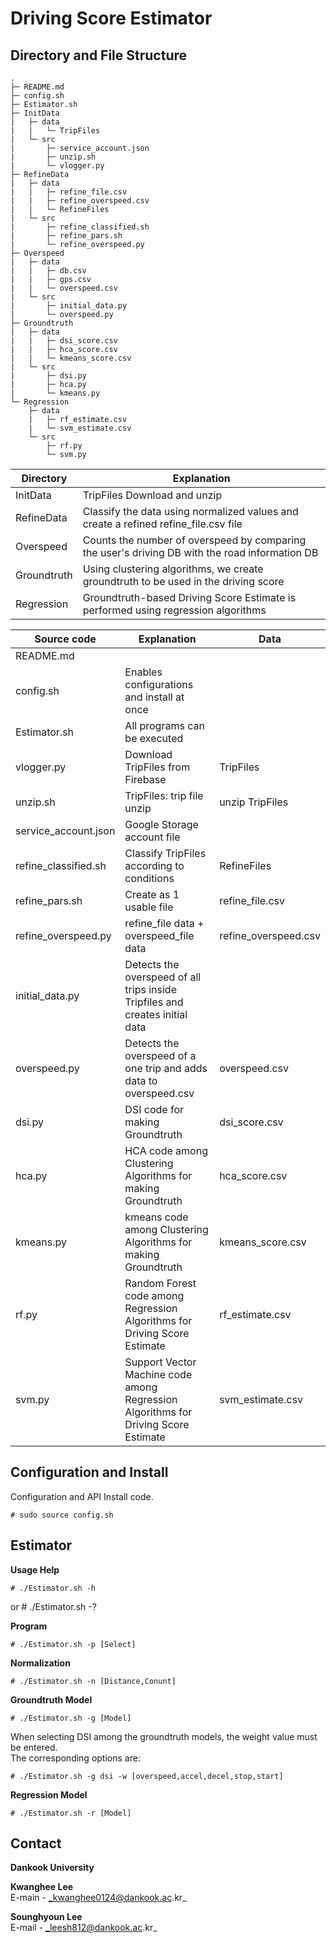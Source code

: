 # Driving Score Estimator

## Directory and File Structure

```
.
├─ README.md
├─ config.sh
├─ Estimator.sh
├─ InitData
|   ├─ data
|   |   └─ TripFiles
|   └─ src
|       ├─ service_account.json
|       ├─ unzip.sh
|       └─ vlogger.py
├─ RefineData
|   ├─ data
|   |   ├─ refine_file.csv
|   |   ├─ refine_overspeed.csv
|   |   └─ RefineFiles
|   └─ src
|       ├─ refine_classified.sh
|       ├─ refine_pars.sh
|       └─ refine_overspeed.py
├─ Overspeed
|   ├─ data
|   |   ├─ db.csv
|   |   ├─ gps.csv
|   |   └─ overspeed.csv
|   └─ src
|       ├─ initial_data.py
|       └─ overspeed.py
├─ Groundtruth
|   ├─ data
|   |   ├─ dsi_score.csv
|   |   ├─ hca_score.csv
|   |   └─ kmeans_score.csv
|   └─ src
|       ├─ dsi.py
|       ├─ hca.py
|       └─ kmeans.py
└─ Regression
    ├─ data
    |   ├─ rf_estimate.csv
    |	└─ svm_estimate.csv
    └─ src
        ├─ rf.py
        └─ svm.py
```

|Directory|Explanation|
|---------|-----------|
|InitData| TripFiles Download and unzip |
|RefineData| Classify the data using normalized values and create a refined refine_file.csv file |
|Overspeed| Counts the number of overspeed by comparing the user's driving DB with the road information DB |
|Groundtruth| Using clustering algorithms, we create groundtruth to be used in the driving score |
|Regression| Groundtruth-based Driving Score Estimate is performed using regression algorithms |


|Source code|Explanation|Data|
|----|-----------|------|
|README.md|||
|config.sh| Enables configurations and install at once ||
|Estimator.sh| All programs can be executed ||
|vlogger.py| Download TripFiles from Firebase |TripFiles|
|unzip.sh| TripFiles: trip file unzip |unzip TripFiles|
|service_account.json| Google Storage account file ||
|refine_classified.sh| Classify TripFiles according to conditions |RefineFiles|
|refine_pars.sh| Create as 1 usable file |refine_file.csv|
|refine_overspeed.py| refine_file data + overspeed_file data |refine_overspeed.csv|
|initial_data.py| Detects the overspeed of all trips inside Tripfiles and creates initial data ||
|overspeed.py|  Detects the overspeed of a one trip and adds data to overspeed.csv |overspeed.csv|
|dsi.py| DSI code for making Groundtruth |dsi_score.csv|
|hca.py| HCA code among Clustering Algorithms for making Groundtruth |hca_score.csv|
|kmeans.py| kmeans code among Clustering Algorithms for making Groundtruth |kmeans_score.csv|
|rf.py| Random Forest code among Regression Algorithms for Driving Score Estimate |rf_estimate.csv|
|svm.py| Support Vector Machine code among Regression Algorithms for Driving Score Estimate |svm_estimate.csv|


## Configuration and Install

Configuration and API Install code.

	# sudo source config.sh


## Estimator

**Usage Help**
	
	# ./Estimator.sh -h
or
	# ./Estimator.sh -?

**Program**

	# ./Estimator.sh -p [Select]

**Normalization**

	# ./Estimator.sh -n [Distance,Conunt]

**Groundtruth Model**

	# ./Estimator.sh -g [Model]

 When selecting DSI among the groundtruth models, the weight value must be entered.  
The corresponding options are:

	# ./Estimator.sh -g dsi -w [overspeed,accel,decel,stop,start]

**Regression Model**

	# ./Estimator.sh -r [Model]


## Contact
**Dankook University**

**Kwanghee Lee**  
E-main - _kwanghee0124@dankook.ac.kr_

**Sounghyoun Lee**  
E-mail - _leesh812@dankook.ac.kr_

